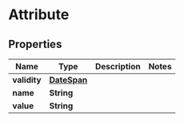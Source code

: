 

# Attribute

## Properties

Name | Type | Description | Notes
------------ | ------------- | ------------- | -------------
**validity** | [**DateSpan**](DateSpan.md) |  | 
**name** | **String** |  | 
**value** | **String** |  | 



